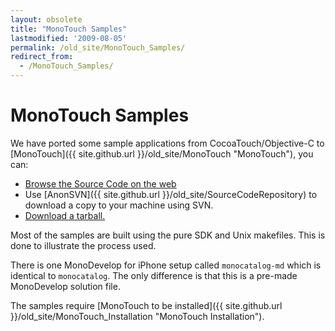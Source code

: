 ```yaml
---
layout: obsolete
title: "MonoTouch Samples"
lastmodified: '2009-08-05'
permalink: /old_site/MonoTouch_Samples/
redirect_from:
  - /MonoTouch_Samples/
---
```


MonoTouch Samples
=================

We have ported some sample applications from CocoaTouch/Objective-C to [MonoTouch]({{ site.github.url }}/old_site/MonoTouch "MonoTouch"), you can:

-   [Browse the Source Code on the web](http://anonsvn.mono-project.com/viewvc/trunk/monotouch/samples/)
-   Use [AnonSVN]({{ site.github.url }}/old_site/SourceCodeRepository) to download a copy to your machine using SVN.
-   [Download a tarball.](http://www.go-mono.com/archive/monotouch-samples-2009-09-11.tar.gz)

Most of the samples are built using the pure SDK and Unix makefiles. This is done to illustrate the process used.

There is one MonoDevelop for iPhone setup called `monocatalog-md` which is identical to `monocatalog`. The only difference is that this is a pre-made MonoDevelop solution file.

The samples require [MonoTouch to be installed]({{ site.github.url }}/old_site/MonoTouch_Installation "MonoTouch Installation").


